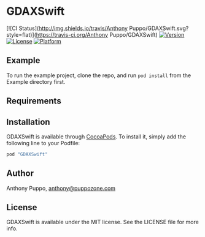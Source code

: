 # GDAXSwift

[![CI Status](http://img.shields.io/travis/Anthony Puppo/GDAXSwift.svg?style=flat)](https://travis-ci.org/Anthony Puppo/GDAXSwift)
[![Version](https://img.shields.io/cocoapods/v/GDAXSwift.svg?style=flat)](http://cocoapods.org/pods/GDAXSwift)
[![License](https://img.shields.io/cocoapods/l/GDAXSwift.svg?style=flat)](http://cocoapods.org/pods/GDAXSwift)
[![Platform](https://img.shields.io/cocoapods/p/GDAXSwift.svg?style=flat)](http://cocoapods.org/pods/GDAXSwift)

## Example

To run the example project, clone the repo, and run `pod install` from the Example directory first.

## Requirements

## Installation

GDAXSwift is available through [CocoaPods](http://cocoapods.org). To install
it, simply add the following line to your Podfile:

```ruby
pod "GDAXSwift"
```

## Author

Anthony Puppo, anthony@puppozone.com

## License

GDAXSwift is available under the MIT license. See the LICENSE file for more info.
